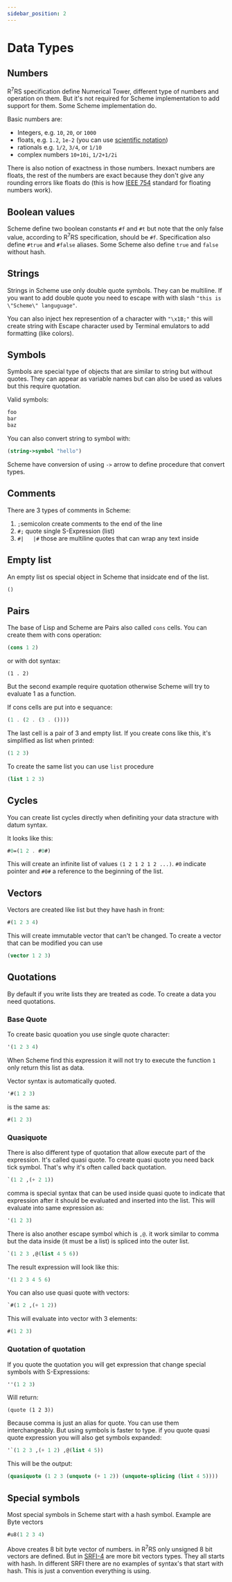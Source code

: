 ```yaml
---
sidebar_position: 2
---
```


# Data Types

## Numbers

R<sup>7</sup>RS specification define Numerical Tower, different type of numbers and operation on them.
But it's not required for Scheme implementation to add support for them. Some Scheme implementation do.

Basic numbers are:

* Integers, e.g. `10`, `20`, or `1000`
* floats, e.g. `1.2`, `1e-2` (you can use [scientific notation](https://en.wikipedia.org/wiki/Scientific_notation))
* rationals e.g. `1/2`, `3/4`, or `1/10`
* complex numbers `10+10i`, `1/2+1/2i`

There is also notion of exactness in those numbers. Inexact numbers are floats, the rest of the
numbers are exact because they don't give any rounding errors like floats do (this is how
[IEEE 754](https://en.wikipedia.org/wiki/IEEE_754) standard for floating numbers work).

## Boolean values

Scheme define two boolean constants `#f` and `#t` but note that the only false value, according to
R<sup>7</sup>RS specification, should be `#f`. Specification also define `#true` and `#false`
aliases. Some Scheme also define `true` and `false` without hash.

## Strings
Strings in Scheme use only double quote symbols. They can be multiline. If you want to add double
quote you need to escape with with slash `"this is \"Scheme\" languguage"`.

You can also inject hex represention of a character with `"\x1B;"` this will create string with
Escape character used by Terminal emulators to add formatting (like colors).

## Symbols

Symbols are special type of objects that are similar to string but without quotes. They can appear as
variable names but can also be used as values but this require quotation.

Valid symbols:

```scheme
foo
bar
baz
```

You can also convert string to symbol with:

```scheme
(string->symbol "hello")
```

Scheme have conversion of using `->` arrow to define procedure that convert types.

## Comments

There are 3 types of comments in Scheme:

1. `;`semicolon create comments to the end of the line
2. `#;` quote single S-Expression (list)
3. `#|   |#` those are multiline quotes that can wrap any text inside

## Empty list

An empty list os special object in Scheme that insidcate end of the list.

```scheme
()
```

## Pairs

The base of Lisp and Scheme are Pairs also called `cons` cells. You can create them with cons operation:

```scheme
(cons 1 2)
```

or with dot syntax:

```
(1 . 2)
```

But the second example require quotation otherwise Scheme will try to evaluate 1 as a function.

If cons cells are put into e sequance:

```scheme
(1 . (2 . (3 . ())))
```

The last cell is a pair of 3 and empty list. If you create cons like this, it's simplified as list when printed:

```scheme
(1 2 3)
```

To create the same list you can use `list` procedure

```scheme
(list 1 2 3)
```

## Cycles

You can create list cycles directly when definiting your data stracture with datum syntax.

It looks like this:

```scheme
#0=(1 2 . #0#)
```

This will create an infinite list of values `(1 2 1 2 1 2 ...)`. `#0` indicate pointer and `#0#` a reference to the beginning of the list.

## Vectors

Vectors are created like list but they have hash in front:

```scheme
#(1 2 3 4)
```

This will create immutable vector that can't be changed. To create a vector that can be modified you can use

```scheme
(vector 1 2 3)
```

## Quotations
By default if you write lists they are treated as code. To create a data you need quotations.

### Base Quote
To create basic quoation you use single quote character:

```scheme
'(1 2 3 4)
```

When Scheme find this expression it will not try to execute the function `1` only return this list as data.

Vector syntax is automatically quoted.

```scheme
'#(1 2 3)
```

is the same as:

```scheme
#(1 2 3)
```

### Quasiquote
There is also different type of quotation that allow execute part of the expression. It's called quasi quote.
To create quasi quote you need back tick symbol. That's why it's often called back quotation.

```scheme
`(1 2 ,(+ 2 1))
```

comma is special syntax that can be used inside quasi quote to indicate that expression after it should be evaluated and inserted into the list. This will evaluate into same expression as:

```scheme
'(1 2 3)
```

There is also another escape symbol which is `,@`. it work similar to comma but the data inside (it must be a list) is spliced into the outer list.

```scheme
`(1 2 3 ,@(list 4 5 6))
```

The result expression will look like this:

```scheme
'(1 2 3 4 5 6)
```

You can also use quasi quote with vectors:

```scheme
`#(1 2 ,(+ 1 2))
```

This will evaluate into vector with 3 elements:

```scheme
#(1 2 3)
```

### Quotation of quotation

If you quote the quotation you will get expression that change special symbols with S-Expressions:

```scheme
''(1 2 3)
```

Will return:

```shcheme
(quote (1 2 3))
```

Because comma is just an alias for quote. You can use them interchangeably. But using symbols is
faster to type. if you quote quasi quote expression you will also get symbols expanded:

```scheme
'`(1 2 3 ,(+ 1 2) ,@(list 4 5))
```

This will be the output:

```scheme
(quasiquote (1 2 3 (unquote (+ 1 2)) (unquote-splicing (list 4 5))))
```

## Special symbols

Most special symbols in Scheme start with a hash symbol. Example are Byte vectors

```scheme
#u8(1 2 3 4)
```

Above creates 8 bit byte vector of numbers. in R<sup>7</sup>RS only unsigned 8 bit vectors are
defined. But in [SRFI-4](https://srfi.schemers.org/srfi-4/srfi-4.html) are more bit vectors types.
They all starts with hash. In different SRFI there are no examples of syntax's that start with
hash. This is just a convention everything is using.

